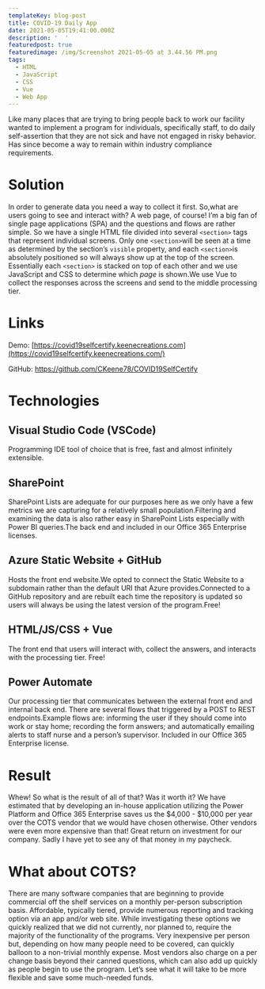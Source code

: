 ```yaml
---
templateKey: blog-post
title: COVID-19 Daily App
date: 2021-05-05T19:41:00.000Z
description: '  '
featuredpost: true
featuredimage: /img/Screenshot 2021-05-05 at 3.44.56 PM.png
tags:
  - HTML
  - JavaScript
  - CSS
  - Vue
  - Web App
---
```

Like many places that are trying to bring people back to work our facility wanted to implement a program for individuals, specifically staff, to do daily self-assertion that they are not sick and have not engaged in risky behavior. Has since become a way to remain within industry compliance requirements.  

# Solution

In order to generate data you need a way to collect it first. So,what are users going to see and interact with? A web page, of course! I’m a big fan of single page applications (SPA) and the questions and flows are rather simple. So we have a single HTML file divided into several `<section>` tags that represent individual screens. Only one `<section>`will be seen at a time as determined by the section’s `visible` property, and each `<section>`is absolutely positioned so will always show up at the top of the screen. Essentially each `<section>` is stacked on top of each other and we use JavaScript and CSS to determine which *page* is shown.We use Vue to collect the responses across the screens and send to the middle processing tier.

# Links

Demo: [https://covid19selfcertify.keenecreations.com](https://covid19selfcertify.keenecreations.com/)

GitHub: <https://github.com/CKeene78/COVID19SelfCertify>

# Technologies

## Visual Studio Code (VSCode)

Programming IDE tool of choice that is free, fast and almost infinitely extensible.

## SharePoint

SharePoint Lists are adequate for our purposes here as we only have a few metrics we are capturing for a relatively small population.Filtering and examining the data is also rather easy in SharePoint Lists especially with Power BI queries.The back end and included in our Office 365 Enterprise licenses.

## Azure Static Website + GitHub

Hosts the front end website.We opted to connect the Static Website to a subdomain rather than the default URI that Azure provides.Connected to a GitHub repository and are rebuilt each time the repository is updated so users will always be using the latest version of the program.Free!

## HTML/JS/CSS + Vue

The front end that users will interact with, collect the answers, and interacts with the processing tier. Free!

## Power Automate

Our processing tier that communicates between the external front end and internal back end. There are several flows that triggered by a POST to REST endpoints.Example flows are: informing the user if they should come into work or stay home; recording the form answers; and automatically emailing alerts to staff nurse and a person’s supervisor. Included in our Office 365 Enterprise license.

# Result

Whew! So what is the result of all of that? Was it worth it? We have estimated that by developing an in-house application utilizing the Power Platform and Office 365 Enterprise saves us the $4,000 - $10,000 per year over the COTS vendor that we would have chosen otherwise. Other vendors were even more expensive than that! Great return on investment for our company. Sadly I have yet to see any of that money in my paycheck.

# What about COTS?

There are many software companies that are beginning to provide commercial off the shelf  services on a monthly per-person subscription basis. Affordable, typically tiered, provide numerous reporting and tracking option via an app and/or web site. While investigating these options we quickly realized that we did not currently, nor planned to, require the majority of the functionality of the programs. Very inexpensive per person but, depending on how many people need to be covered, can quickly balloon to a non-trivial monthly expense. Most vendors also charge on a per change basis beyond their canned questions, which can also add up quickly as people begin to use the program. Let’s see what it will take to be more flexible and save some much-needed funds.
